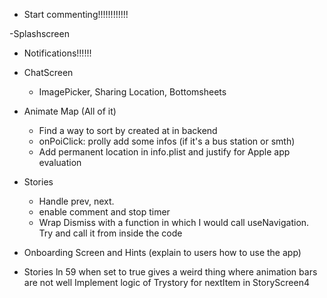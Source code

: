 - Start commenting!!!!!!!!!!!!

-Splashscreen

- Notifications!!!!!!

* ChatScreen

  - ImagePicker, Sharing Location, Bottomsheets

* Animate Map (All of it)

  - Find a way to sort by created at in backend
  - onPoiClick: prolly add some infos (if it's a bus station or smth)
  - Add permanent location in info.plist and justify for Apple app evaluation

* Stories

  - Handle prev, next.
  - enable comment and stop timer
  - Wrap Dismiss with a function in which I would call useNavigation.
    Try and call it from inside the code

* Onboarding Screen and Hints (explain to users how to use the app)

* Stories ln 59 when set to true gives a weird thing where animation bars are not well
  Implement logic of Trystory for nextItem in StoryScreen4
